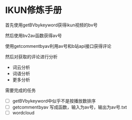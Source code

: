 # IKUN修炼手册

首先使用getBVbykeyword获得ikun视频的bv号

然后使用bv2av函数获得av号

使用getcommentbyav利用av号和b站api接口获得评论

然后对获取的评论进行分析

* 词云分析
* 词语分析
* 更多分析



需要完成的任务

* [ ] getBVbykeyword中似乎不是按播放数排序
* [ ] getcommentbyav 写成函数，输入为av号，输出为av号.txt
* [ ] wordcloud
